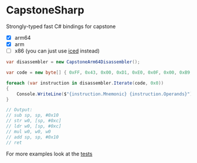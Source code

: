 # CapstoneSharp

Strongly-typed fast C# bindings for capstone

- [x] arm64
- [x] arm
- [ ] x86 (you can just use [iced](https://github.com/icedland/iced) instead)

```cs
var disassembler = new CapstoneArm64Disassembler();

var code = new byte[] { 0xFF, 0x43, 0x00, 0xD1, 0xE0, 0x0F, 0x00, 0xB9, 0xE0, 0x0F, 0x40, 0xB9, 0x00, 0x7C, 0x00, 0x1B, 0xFF, 0x43, 0x00, 0x91, 0xC0, 0x03, 0x5F, 0xD6 };

foreach (var instruction in disassembler.Iterate(code, 0x0))
{
    Console.WriteLine($"{instruction.Mnemonic} {instruction.Operands}");
}

// Output:
// sub sp, sp, #0x10
// str w0, [sp, #0xc]
// ldr w0, [sp, #0xc]
// mul w0, w0, w0
// add sp, sp, #0x10
// ret 
```

For more examples look at the [tests](https://github.com/js6pak/CapstoneSharp/blob/master/CapstoneSharp.Tests/Arm64DisassembleTest.cs)
